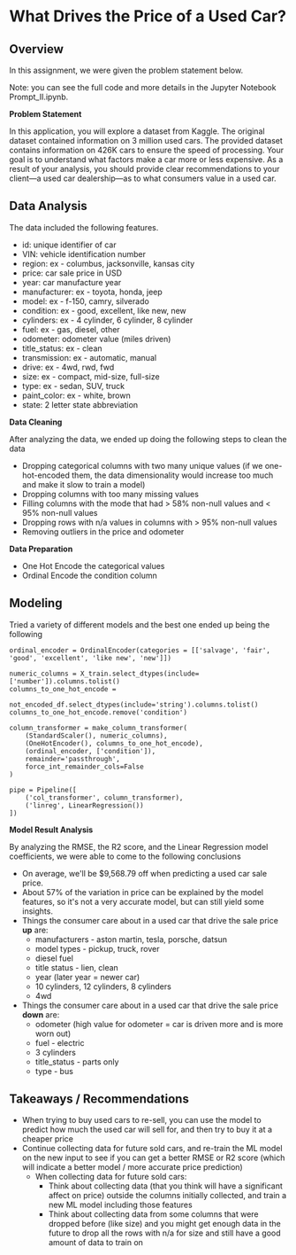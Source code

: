 # What Drives the Price of a Used Car?

## Overview

In this assignment, we were given the problem statement below.

Note: you can see the full code and more details in the Jupyter Notebook Prompt_II.ipynb.

**Problem Statement**

In this application, you will explore a dataset from Kaggle. The original dataset contained information on 3 million used cars. The provided dataset contains information on 426K cars to ensure the speed of processing. Your goal is to understand what factors make a car more or less expensive. As a result of your analysis, you should provide clear recommendations to your client—a used car dealership—as to what consumers value in a used car.

## Data Analysis

The data included the following features.
* id: unique identifier of car
* VIN: vehicle identification number
* region: ex - columbus, jacksonville, kansas city
* price: car sale price in USD
* year: car manufacture year
* manufacturer: ex - toyota, honda, jeep
* model: ex - f-150, camry, silverado
* condition: ex - good, excellent, like new, new
* cylinders: ex - 4 cylinder, 6 cylinder, 8 cylinder
* fuel: ex - gas, diesel, other
* odometer: odometer value (miles driven)
* title_status: ex - clean
* transmission: ex - automatic, manual
* drive: ex - 4wd, rwd, fwd
* size: ex - compact, mid-size, full-size
* type: ex - sedan, SUV, truck
* paint_color: ex - white, brown
* state: 2 letter state abbreviation

**Data Cleaning**

After analyzing the data, we ended up doing the following steps to clean the data
* Dropping categorical columns with two many unique values (if we one-hot-encoded them, the data dimensionality would increase too much and make it slow to train a model)
* Dropping columns with too many missing values
* Filling columns with the mode that had > 58% non-null values and < 95% non-null values
* Dropping rows with n/a values in columns with > 95% non-null values
* Removing outliers in the price and odometer 

**Data Preparation**
* One Hot Encode the categorical values
* Ordinal Encode the condition column

## Modeling
Tried a variety of different models and the best one ended up being the following

```
ordinal_encoder = OrdinalEncoder(categories = [['salvage', 'fair', 'good', 'excellent', 'like new', 'new']])

numeric_columns = X_train.select_dtypes(include=['number']).columns.tolist()
columns_to_one_hot_encode =

not_encoded_df.select_dtypes(include='string').columns.tolist()
columns_to_one_hot_encode.remove('condition')

column_transformer = make_column_transformer(
    (StandardScaler(), numeric_columns), 
    (OneHotEncoder(), columns_to_one_hot_encode),
    (ordinal_encoder, ['condition']),
    remainder='passthrough',
    force_int_remainder_cols=False
)

pipe = Pipeline([
    ('col_transformer', column_transformer),
    ('linreg', LinearRegression())
])
```

**Model Result Analysis**

By analyzing the RMSE, the R2 score, and the Linear Regression model coefficients, we were able to come to the following conclusions

* On average, we'll be $9,568.79 off when predicting a used car sale price.
* About 57% of the variation in price can be explained by the model features, so it's not a very accurate model, but can still yield some insights.
* Things the consumer care about in a used car that drive the sale price **up** are:
    * manufacturers - aston martin, tesla, porsche, datsun
    * model types - pickup, truck, rover
    * diesel fuel
    * title status - lien, clean
    * year (later year = newer car)
    * 10 cylinders, 12 cylinders, 8 cylinders
    * 4wd
* Things the consumer care about in a used car that drive the sale price **down** are:
   * odometer (high value for odometer = car is driven more and is more worn out)
   * fuel - electric
   * 3 cylinders
   * title_status - parts only
   * type - bus

## Takeaways / Recommendations

* When trying to buy used cars to re-sell, you can use the model to predict how much the used car will sell for, and then try to buy it at a cheaper price
* Continue collecting data for future sold cars, and re-train the ML model on the new input to see if you can get a better RMSE or R2 score (which will indicate a better model / more accurate price prediction)
   * When collecting data for future sold cars:
     * Think about collecting data (that you think will have a significant affect on price) outside the columns initially collected, and train a new ML model including those features
     * Think about collecting data from some columns that were dropped before (like size) and you might get enough data in the future to drop all the rows with n/a for size and still have a good amount of data to train on
